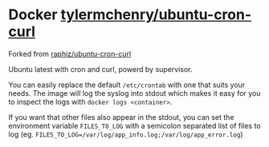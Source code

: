 # Docker [tylermchenry/ubuntu-cron-curl](https://registry.hub.docker.com/u/tylermchenry/ubuntu-cron-curl)

Forked from [raphiz/ubuntu-cron-curl](https://registry.hub.docker.com/u/raphiz/ubuntu-cron)

Ubuntu latest with cron and curl, powerd by supervisor.

You can easily replace the default `/etc/crontab` with one that suits your needs.
The image will log the syslog into stdout which makes it easy for you to
inspect the logs with `docker logs <container>`.

If you want that other files also appear in the stdout, you can set the environment
variable `FILES_TO_LOG` with a semicolon separated list of files to log (eg.
`FILES_TO_LOG=/var/log/app_info.log;/var/log/app_error.log`)

